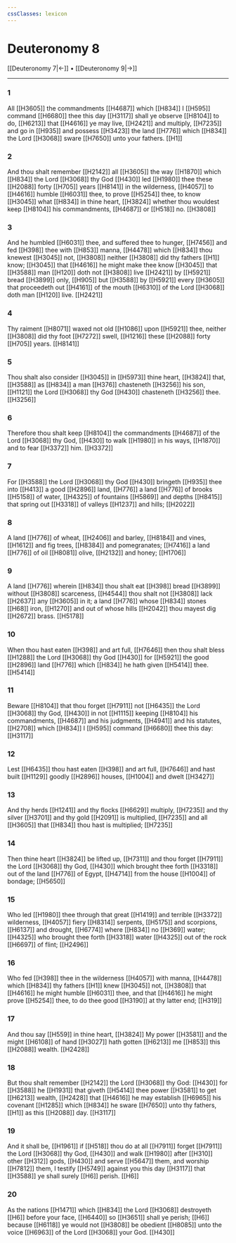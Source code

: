 ```yaml
---
cssClasses: lexicon
---
```

# Deuteronomy 8

[[Deuteronomy 7|←]] • [[Deuteronomy 9|→]]

---

### 1
All [[H3605]] the commandments [[H4687]] which [[H834]] I [[H595]] command [[H6680]] thee this day [[H3117]] shall ye observe [[H8104]] to do, [[H6213]] that [[H4616]] ye may live, [[H2421]] and multiply, [[H7235]] and go in [[H935]] and possess [[H3423]] the land [[H776]] which [[H834]] the Lord [[H3068]] sware [[H7650]] unto your fathers. [[H1]]

### 2
And thou shalt remember [[H2142]] all [[H3605]] the way [[H1870]] which [[H834]] the Lord [[H3068]] thy God [[H430]] led [[H1980]] thee these [[H2088]] forty [[H705]] years [[H8141]] in the wilderness, [[H4057]] to [[H4616]] humble [[H6031]] thee, to prove [[H5254]] thee, to know [[H3045]] what [[H834]] in thine heart, [[H3824]] whether thou wouldest keep [[H8104]] his commandments, [[H4687]] or [[H518]] no. [[H3808]]

### 3
And he humbled [[H6031]] thee, and suffered thee to hunger, [[H7456]] and fed [[H398]] thee with [[H853]] manna, [[H4478]] which [[H834]] thou knewest [[H3045]] not, [[H3808]] neither [[H3808]] did thy fathers [[H1]] know; [[H3045]] that [[H4616]] he might make thee know [[H3045]] that [[H3588]] man [[H120]] doth not [[H3808]] live [[H2421]] by [[H5921]] bread [[H3899]] only, [[H905]] but [[H3588]] by [[H5921]] every [[H3605]] that proceedeth out [[H4161]] of the mouth [[H6310]] of the Lord [[H3068]] doth man [[H120]] live. [[H2421]]

### 4
Thy raiment [[H8071]] waxed not old [[H1086]] upon [[H5921]] thee, neither [[H3808]] did thy foot [[H7272]] swell, [[H1216]] these [[H2088]] forty [[H705]] years. [[H8141]]

### 5
Thou shalt also consider [[H3045]] in [[H5973]] thine heart, [[H3824]] that, [[H3588]] as [[H834]] a man [[H376]] chasteneth [[H3256]] his son, [[H1121]] the Lord [[H3068]] thy God [[H430]] chasteneth [[H3256]] thee. [[H3256]]

### 6
Therefore thou shalt keep [[H8104]] the commandments [[H4687]] of the Lord [[H3068]] thy God, [[H430]] to walk [[H1980]] in his ways, [[H1870]] and to fear [[H3372]] him. [[H3372]]

### 7
For [[H3588]] the Lord [[H3068]] thy God [[H430]] bringeth [[H935]] thee into [[H413]] a good [[H2896]] land, [[H776]] a land [[H776]] of brooks [[H5158]] of water, [[H4325]] of fountains [[H5869]] and depths [[H8415]] that spring out [[H3318]] of valleys [[H1237]] and hills; [[H2022]]

### 8
A land [[H776]] of wheat, [[H2406]] and barley, [[H8184]] and vines, [[H1612]] and fig trees, [[H8384]] and pomegranates; [[H7416]] a land [[H776]] of oil [[H8081]] olive, [[H2132]] and honey; [[H1706]]

### 9
A land [[H776]] wherein [[H834]] thou shalt eat [[H398]] bread [[H3899]] without [[H3808]] scarceness, [[H4544]] thou shalt not [[H3808]] lack [[H2637]] any [[H3605]] in it; a land [[H776]] whose [[H834]] stones [[H68]] iron, [[H1270]] and out of whose hills [[H2042]] thou mayest dig [[H2672]] brass. [[H5178]]

### 10
When thou hast eaten [[H398]] and art full, [[H7646]] then thou shalt bless [[H1288]] the Lord [[H3068]] thy God [[H430]] for [[H5921]] the good [[H2896]] land [[H776]] which [[H834]] he hath given [[H5414]] thee. [[H5414]]

### 11
Beware [[H8104]] that thou forget [[H7911]] not [[H6435]] the Lord [[H3068]] thy God, [[H430]] in not [[H1115]] keeping [[H8104]] his commandments, [[H4687]] and his judgments, [[H4941]] and his statutes, [[H2708]] which [[H834]] I [[H595]] command [[H6680]] thee this day: [[H3117]]

### 12
Lest [[H6435]] thou hast eaten [[H398]] and art full, [[H7646]] and hast built [[H1129]] goodly [[H2896]] houses, [[H1004]] and dwelt [[H3427]]

### 13
And thy herds [[H1241]] and thy flocks [[H6629]] multiply, [[H7235]] and thy silver [[H3701]] and thy gold [[H2091]] is multiplied, [[H7235]] and all [[H3605]] that [[H834]] thou hast is multiplied; [[H7235]]

### 14
Then thine heart [[H3824]] be lifted up, [[H7311]] and thou forget [[H7911]] the Lord [[H3068]] thy God, [[H430]] which brought thee forth [[H3318]] out of the land [[H776]] of Egypt, [[H4714]] from the house [[H1004]] of bondage; [[H5650]]

### 15
Who led [[H1980]] thee through that great [[H1419]] and terrible [[H3372]] wilderness, [[H4057]] fiery [[H8314]] serpents, [[H5175]] and scorpions, [[H6137]] and drought, [[H6774]] where [[H834]] no [[H369]] water; [[H4325]] who brought thee forth [[H3318]] water [[H4325]] out of the rock [[H6697]] of flint; [[H2496]]

### 16
Who fed [[H398]] thee in the wilderness [[H4057]] with manna, [[H4478]] which [[H834]] thy fathers [[H1]] knew [[H3045]] not, [[H3808]] that [[H4616]] he might humble [[H6031]] thee, and that [[H4616]] he might prove [[H5254]] thee, to do thee good [[H3190]] at thy latter end; [[H319]]

### 17
And thou say [[H559]] in thine heart, [[H3824]] My power [[H3581]] and the might [[H6108]] of hand [[H3027]] hath gotten [[H6213]]  me [[H853]] this [[H2088]] wealth. [[H2428]]

### 18
But thou shalt remember [[H2142]] the Lord [[H3068]] thy God: [[H430]] for [[H3588]] he [[H1931]] that giveth [[H5414]] thee power [[H3581]] to get [[H6213]] wealth, [[H2428]] that [[H4616]] he may establish [[H6965]] his covenant [[H1285]] which [[H834]] he sware [[H7650]] unto thy fathers, [[H1]] as this [[H2088]] day. [[H3117]]

### 19
And it shall be, [[H1961]] if [[H518]] thou do at all [[H7911]] forget [[H7911]] the Lord [[H3068]] thy God, [[H430]] and walk [[H1980]] after [[H310]] other [[H312]] gods, [[H430]] and serve [[H5647]] them, and worship [[H7812]] them, I testify [[H5749]] against you this day [[H3117]] that [[H3588]] ye shall surely [[H6]] perish. [[H6]]

### 20
As the nations [[H1471]] which [[H834]] the Lord [[H3068]] destroyeth [[H6]] before your face, [[H6440]] so [[H3651]] shall ye perish; [[H6]] because [[H6118]] ye would not [[H3808]] be obedient [[H8085]] unto the voice [[H6963]] of the Lord [[H3068]] your God. [[H430]]